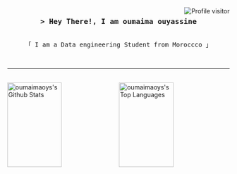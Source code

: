 

<a href="https://komarev.com/ghpvc/?username=oumaimaoys">
  <img align="right" src="https://komarev.com/ghpvc/?username=oumaimaoys&label=Visitors&color=0e75b6&style=flat" alt="Profile visitor" />
</a>



<!-- Intro  -->
<h3 align="center">
        <samp>&gt; Hey There!, I am
                <b>oumaima ouyassine</b>
        </samp>
</h3>
<p align="center"> 
  <samp>
    <br>
    「 I am a Data engineering Student from Moroccco</b> 」
    <br>
  </samp>
</p>


<br/>
<hr/>
<br/>


<a> 
    <a href="https://github.com/oumaimaoys"><img alt="oumaimaoys's Github Stats" src="https://denvercoder1-github-readme-stats.vercel.app/api?username=oumaimaoys&show_icons=true&count_private=true&theme=react&border_color=ABA9C3&bg_color=22272E&title_color=CED3DC&icon_color=567568" height="192px" width="49.5%"/></a>
  <a href="https://github.com/oumaimaoys"><img alt="oumaimaoys's Top Languages" src="https://denvercoder1-github-readme-stats.vercel.app/api/top-langs/?username=oumaimaoys&langs_count=8&layout=compact&theme=react&border_color=ABA9C3F&bg_color=22272E&title_color=CED3DC&icon_color=567568" height="192px" width="49.5%"/></a>
  <br/>
</a>

